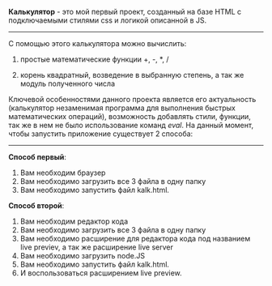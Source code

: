 **Калькулятор** - это мой первый проект, созданный на базе HTML с подключаемыми стилями css и логикой описанной в JS. 

<hr> С помощью этого калькулятора можно вычислить:

1. простые математические функции +, -, *, /

2. корень квадратный, возведение в выбранную степень, а так же модуль полученного числа

Ключевой особенностями данного проекта является его актуальность (калькулятор незаменимая программа для выполнения быстрых математических операций), возможность добавлять стили, функции, так же в нем не было использование команд _eval_.
На данный момент, чтобы запустить приложение существует 2 способа:
<hr>

**Способ первый**:

1.	Вам необходим браузер
2.	Вам необходимо загрузить все 3 файла в одну папку                                      
3.	Вам необходимо запустить файл kalk.html.

**Способ второй**:

1.	Вам необходим редактор кода
2.	Вам необходимо загрузить все 3 файла в одну папку
3.	Вам необходимо расширение для редактора кода под названием live previev, а так же расширение live server
4.	Вам необходимо загрузить node.JS
5.	Вам необходимо запустить файл kalk.html.
6.	И воспользоваться расширением live preview.

